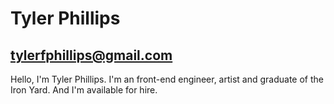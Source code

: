 # Tyler Phillips 

## tylerfphillips@gmail.com

Hello, I'm Tyler Phillips. I'm an front-end engineer, artist and graduate of the Iron Yard. And I'm available for hire.         